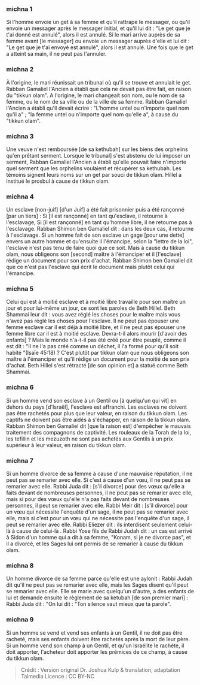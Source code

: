
### michna 1
Si l'homme envoie un get à sa femme et qu'il rattrape le messager, ou qu'il envoie un messager après le messager initial, et qu'il lui dit : "Le get que je t'ai donné est annulé", alors il est annulé. Si le mari arrive auprès de sa femme avant [le messager] ou envoie un messager auprès d'elle et lui dit : "Le get que je t'ai envoyé est annulé", alors il est annulé. Une fois que le get a atteint sa main, il ne peut pas l'annuler.

### michna 2
À l'origine, le mari réunissait un tribunal où qu'il se trouve et annulait le get. Rabban Gamaliel l'Ancien a établi que cela ne devait pas être fait, en raison du "tikkun olam". A l'origine, le mari changeait son nom, ou le nom de sa femme, ou le nom de sa ville ou de la ville de sa femme. Rabban Gamaliel l'Ancien a établi qu'il devait écrire : "L'homme untel ou n'importe quel nom qu'il a" ; "la femme untel ou n'importe quel nom qu'elle a", à cause du "tikkun olam".

### michna 3
Une veuve n'est remboursée [de sa kethubah] sur les biens des orphelins qu'en prêtant serment.   Lorsque le tribunal] s'est abstenu de lui imposer un serment, Rabban Gamaliel l'Ancien a établi qu'elle pouvait faire n'importe quel serment que les orphelins voulaient et récupérer sa kethubah. Les témoins signent leurs noms sur un get par souci de tikkun olam. Hillel a institué le prosbul à cause de tikkun olam.

### michna 4
Un esclave [non-juif] [d'un Juif] a été fait prisonnier puis a été rançonné [par un tiers] : Si [il est rançonné] en tant qu'esclave, il retourne à l'esclavage, Si [il est rançonné] en tant qu'homme libre, il ne retourne pas à l'esclavage. Rabban Shimon ben Gamaliel dit : dans les deux cas, il retourne à l'esclavage. Si un homme fait de son esclave un gage [pour une dette] envers un autre homme et qu'ensuite il l'émancipe, selon la "lettre de la loi", l'esclave n'est pas tenu de faire quoi que ce soit. Mais à cause du tikkun olam, nous obligeons son [second] maître à l'émanciper et il [l'esclave] rédige un document pour son prix d'achat. Rabban Shimon ben Gamaliel dit que ce n'est pas l'esclave qui écrit le document mais plutôt celui qui l'émancipe.

### michna 5
Celui qui est à moitié esclave et à moitié libre travaille pour son maître un jour et pour lui-même un jour, ce sont les paroles de Beth Hillel. Beth Shammai leur dit : vous avez réglé les choses pour le maître mais vous n'avez pas réglé les choses pour l'esclave. Il ne peut pas épouser une femme esclave car il est déjà à moitié libre, et il ne peut pas épouser une femme libre car il est à moitié esclave.  Devra-t-il alors mourir [d'avoir des enfants] ? Mais le monde n'a-t-il pas été créé pour être peuplé, comme il est dit : "Il ne l'a pas créé comme un déchet, il l'a formé pour qu'il soit habité "(Isaïe 45:18) ?  C'est plutôt par tikkun olam que nous obligeons son maître à l'émanciper et qu'il rédige un document pour la moitié de son prix d'achat. Beth Hillel s'est rétracté [de son opinion et] a statué comme Beth Shammai.

### michna 6
Si un homme vend son esclave à un Gentil ou [à quelqu'un qui vit] en dehors du pays [d'Israël], l'esclave est affranchi. Les esclaves ne doivent pas être rachetés pour plus que leur valeur, en raison du tikkun olam. Les captifs ne doivent pas être aidés à s'échapper, en raison de la tikkun olam. Rabban Shimon ben Gamaliel dit [que la raison est] d'empêcher le mauvais traitement des compagnons de captivité. Les rouleaux de la Torah de la loi, les tefillin et les mezuzoth ne sont pas achetés aux Gentils à un prix supérieur à leur valeur, en raison du tikkun olam.

### michna 7
Si un homme divorce de sa femme à cause d'une mauvaise réputation, il ne peut pas se remarier avec elle. Si c'est à cause d'un vœu, il ne peut pas se remarier avec elle. Rabbi Juda dit : [s'il divorce] pour des vœux qu'elle a faits devant de nombreuses personnes, il ne peut pas se remarier avec elle, mais si pour des vœux qu'elle n'a pas faits devant de nombreuses personnes, il peut se remarier avec elle. Rabbi Meir dit : [s'il divorce] pour un vœu qui nécessite l'enquête d'un sage, il ne peut pas se remarier avec elle, mais si c'est pour un vœu qui ne nécessite pas l'enquête d'un sage, il peut se remarier avec elle. Rabbi Eliezer dit : ils interdisent seulement celui-là à cause de celui-là . Rabbi Yose fils de Rabbi Judah dit : un cas est arrivé à Sidon d'un homme qui a dit à sa femme, "Konam, si je ne divorce pas", et il a divorcé, et les Sages lui ont permis de se remarier à cause du tikkun olam.

### michna 8
Un homme divorce de sa femme parce qu'elle est une aylonit : Rabbi Judah dit qu'il ne peut pas se remarier avec elle, mais les Sages disent qu'il peut se remarier avec elle. Elle se marie avec quelqu'un d'autre, a des enfants de lui et demande ensuite le règlement de sa ketubah [de son premier mari] : Rabbi Juda dit : "On lui dit : "Ton silence vaut mieux que ta parole".

### michna 9
Si un homme se vend et vend ses enfants à un Gentil, il ne doit pas être racheté, mais ses enfants doivent être rachetés après la mort de leur père. Si un homme vend son champ à un Gentil, et qu'un Israélite le rachète, il doit apporter, l'acheteur doit apporter les prémices de ce champ, à cause du tikkun olam.

>Crédit : Version original Dr. Joshua Kulp & translation, adaptation Talmedia
>Licence : CC BY-NC